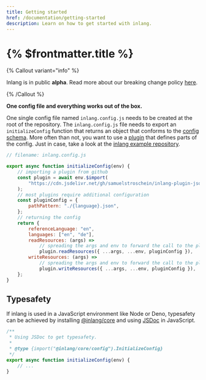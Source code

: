 ```yaml
---
title: Getting started
href: /documentation/getting-started
description: Learn on how to get started with inlang.
---
```


# {% $frontmatter.title %}

{% Callout variant="info" %}

Inlang is in public **alpha**. Read more about our breaking change policy [here](/documentation/breaking-changes).

{% /Callout %}

**One config file and everything works out of the box.**

One single config file named `inlang.config.js` needs to be created at the root of the repository. The `inlang.config.js` file needs to export an `initializeConfig` function that returns an object that conforms to the [config schema](https://github.com/inlang/inlang/blob/main/source-code/core/src/config/schema.ts). More often than not, you want to use a [plugin](/documentation/plugins) that defines parts of the config. Just in case, take a look at the [inlang example repository](https://github.com/inlang/example).

```js
// filename: inlang.config.js

export async function initializeConfig(env) {
	// importing a plugin from github
	const plugin = await env.$import(
		"https://cdn.jsdelivr.net/gh/samuelstroschein/inlang-plugin-json@1.0.0/dist/index.js"
	);
	// most plugins require additional configuration
	const pluginConfig = {
		pathPattern: "./{language}.json",
	};
	// returning the config
	return {
		referenceLanguage: "en",
		languages: ["en", "de"],
		readResources: (args) =>
			// spreading the args and env to forward the call to the plugin
			plugin.readResources({ ...args, ...env, pluginConfig }),
		writeResources: (args) =>
			// spreading the args and env to forward the call to the plugin
			plugin.writeResources({ ...args, ...env, pluginConfig }),
	};
}
```

## Typesafety

If inlang is used in a JavaScript environment like Node or Deno, typesafety can be achieved by installing [@inlang/core](https://www.npmjs.com/package/@inlang/core) and using [JSDoc](https://www.typescriptlang.org/docs/handbook/jsdoc-supported-types.html) in JavaScript.

```js
/**
 * Using JSDoc to get typesafety.
 *
 * @type {import("@inlang/core/config").InitializeConfig}
 */
export async function initializeConfig(env) {
	// ...
}
```
